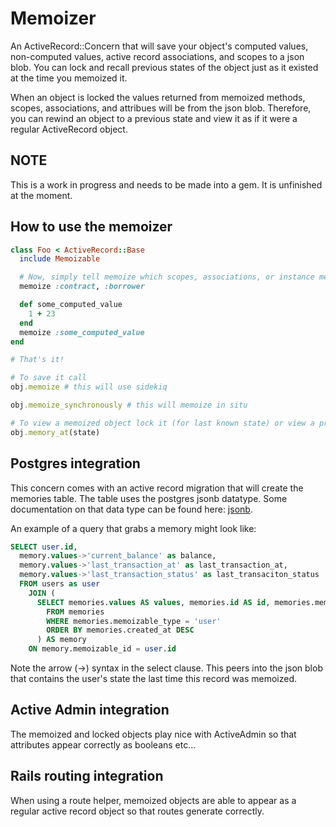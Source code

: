 # Memoizer

An ActiveRecord::Concern that will save your object's computed values, non-computed values, active record associations, and scopes to a json blob. You can lock and recall previous states of the object just as it existed at the time you memoized it.

When an object is locked the values returned from memoized methods, scopes, associations, and attribues will be from the json blob. 
Therefore, you can rewind an object to a previous state and view it as if it were a regular ActiveRecord object. 

## NOTE

This is a work in progress and needs to be made into a gem. It is unfinished at the moment.

## How to use the memoizer

```rb
class Foo < ActiveRecord::Base
  include Memoizable

  # Now, simply tell memoize which scopes, associations, or instance methods to memoize
  memoize :contract, :borrower

  def some_computed_value
    1 + 23
  end
  memoize :some_computed_value
end

# That's it!

# To save it call
obj.memoize # this will use sidekiq

obj.memoize_synchronously # this will memoize in situ

# To view a memoized object lock it (for last known state) or view a previous state using
obj.memory_at(state)
```


## Postgres integration

This concern comes with an active record migration that will create the memories table. The table uses the postgres jsonb datatype. Some documentation on that data type can be found here: [jsonb](https://www.postgresql.org/docs/9.3/static/functions-json.html).

An example of a query that grabs a memory might look like:

```sql
SELECT user.id,
  memory.values->'current_balance' as balance,
  memory.values->'last_transaction_at' as last_transaction_at,
  memory.values->'last_transaction_status' as last_transaciton_status
  FROM users as user
    JOIN (
      SELECT memories.values AS values, memories.id AS id, memories.memoizable_id AS memoizable_id
        FROM memories
        WHERE memories.memoizable_type = 'user' 
        ORDER BY memories.created_at DESC 
      ) AS memory
    ON memory.memoizable_id = user.id
```

Note the arrow (->) syntax in the select clause. This peers into the json blob that contains the user's state the last time this record was memoized.


## Active Admin integration

The memoized and locked objects play nice with ActiveAdmin so that attributes appear correctly as booleans etc...

## Rails routing integration

When using a route helper, memoized objects are able to appear as a regular active record object so that routes generate correctly.

